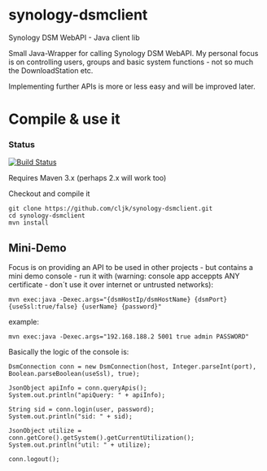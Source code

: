 # synology-dsmclient
Synology DSM WebAPI - Java client lib

Small Java-Wrapper for calling Synology DSM WebAPI. My personal focus is on controlling users, groups and basic system functions - not so much the DownloadStation etc.

Implementing further APIs is more or less easy and will be improved later.

Compile & use it
======
### Status
[![Build Status](https://travis-ci.org/cljk/synology-dsmclient.png)](https://travis-ci.org/cljk/synology-dsmclient)


Requires Maven 3.x (perhaps 2.x will work too)

Checkout and compile it
```
git clone https://github.com/cljk/synology-dsmclient.git
cd synology-dsmclient
mvn install
```

Mini-Demo
----

Focus is on providing an API to be used in other projects - but contains a mini demo console - run it with (warning: console app acceppts ANY certificate - don´t use it over internet or untrusted networks):
```
mvn exec:java -Dexec.args="{dsmHostIp/dsmHostName} {dsmPort} {useSsl:true/false} {userName} {password}"
```
example:
```
mvn exec:java -Dexec.args="192.168.188.2 5001 true admin PASSWORD"
```

Basically the logic of the console is:
```
DsmConnection conn = new DsmConnection(host, Integer.parseInt(port), Boolean.parseBoolean(useSsl), true);

JsonObject apiInfo = conn.queryApis();
System.out.println("apiQuery: " + apiInfo);
		
String sid = conn.login(user, password);
System.out.println("sid: " + sid);
		
JsonObject utilize = conn.getCore().getSystem().getCurrentUtilization();
System.out.println("util: " + utilize);
		
conn.logout();
```
